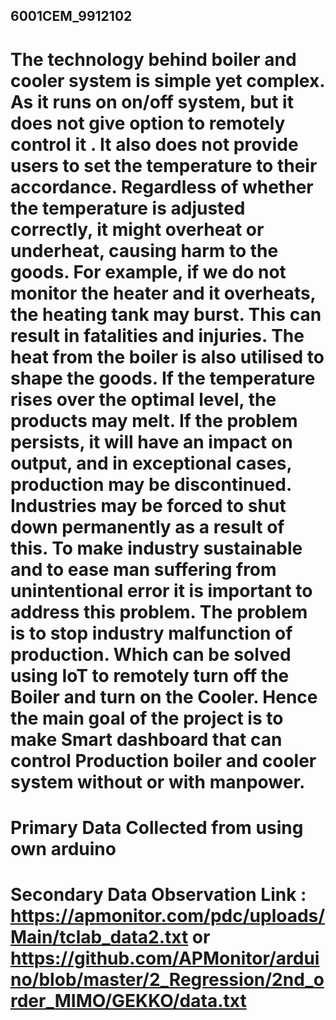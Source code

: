 ## 6001CEM_9912102

# The technology behind boiler and cooler system  is simple yet complex. As it runs on on/off system, but it does not give option to remotely control it . It also does not provide users to set the temperature to their accordance. Regardless of whether the temperature is adjusted correctly, it might overheat or underheat, causing harm to the goods. For example, if we do not monitor the heater and it overheats, the heating tank may burst. This can result in fatalities and injuries. The heat from the boiler is also utilised to shape the goods. If the temperature rises over the optimal level, the products may melt. If the problem persists, it will have an impact on output, and in exceptional cases, production may be discontinued. Industries may be forced to shut down permanently as a result of this. To make industry sustainable and to ease man suffering from unintentional error it is important to address this problem.  The problem is to stop industry malfunction of production. Which  can be solved using  IoT to remotely turn off the Boiler and turn on the Cooler. Hence the main goal of the project is to make Smart dashboard that can control Production boiler and cooler system without or with manpower.

# Primary Data Collected from using own arduino 

# Secondary Data Observation Link : https://apmonitor.com/pdc/uploads/Main/tclab_data2.txt or https://github.com/APMonitor/arduino/blob/master/2_Regression/2nd_order_MIMO/GEKKO/data.txt
